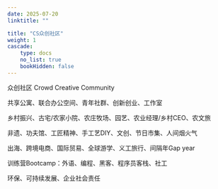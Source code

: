 ```yaml
---
date: 2025-07-20
linktitle: ""

title: "CS众创社区"
weight: 1
cascade:
    type: docs
    no_list: true
    bookHidden: false
---
```



众创社区 Crowd Creative Community

共享公寓、联合办公空间、青年社群、创新创业、工作室

乡村振兴、古宅/农家小院、农庄牧场、园艺、农业经理/乡村CEO、农文旅

非遗、功夫馆、工匠精神、手工艺DIY、文创、节日市集、人间烟火气

出海、跨境电商、国际贸易、全球游学、义工旅行、间隔年Gap year

训练营Bootcamp：外语、编程、黑客、程序员客栈、社工

环保、可持续发展、企业社会责任
